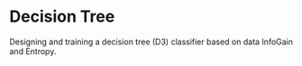 # Decision Tree

Designing and training a decision tree (D3) classifier based on data InfoGain and Entropy.